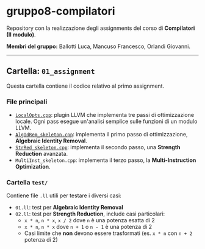 # gruppo8-compilatori
Repository con la realizzazione degli assignments del corso di **Compilatori (II modulo)**.

**Membri del gruppo:** Ballotti Luca, Mancuso Francesco, Orlandi Giovanni.

---

## Cartella: `01_assignment`

Questa cartella contiene il codice relativo al primo assignment.

### File principali
- [`LocalOpts.cpp`](https://github.com/giovanni-orlandi/gruppo8-compilatori/blob/main/01_assignment/LocalOpts.cpp): plugin LLVM che implementa tre passi di ottimizzazione locale. Ogni pass esegue un'analisi semplice sulle funzioni di un modulo LLVM.
- [`AlgIdRem_skeleton.cpp`](https://github.com/giovanni-orlandi/gruppo8-compilatori/blob/main/01_assignment/AlgIdRem_skeleton.cpp): implementa il primo passo di ottimizzazione, **Algebraic Identity Removal**.
- [`StrRed_skeleton.cpp`](https://github.com/giovanni-orlandi/gruppo8-compilatori/blob/main/01_assignment/StrRed_skeleton.cpp): implementa il secondo passo, una **Strength Reduction** avanzata.
- `MultiInst_skeleton.cpp`: implementa il terzo passo, la **Multi-Instruction Optimization**.

### Cartella `test/`
Contiene file `.ll` utili per testare i diversi casi:

- `01.ll`: test per **Algebraic Identity Removal**
- `02.ll`: test per **Strength Reduction**, include casi particolari:
  - `x * n`, `n * x`, `x / 2` dove `n` è una potenza esatta di 2
  - `x * n`, `n * x` dove `n + 1` o `n - 1` è una potenza di 2
  - Casi limite che **non** devono essere trasformati (es. `x * n` con `n + 2` potenza di 2)
